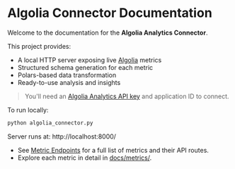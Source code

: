 #  Algolia Connector Documentation

Welcome to the documentation for the **Algolia Analytics Connector**.

This project provides:
- A local HTTP server exposing live [Algolia](https://www.algolia.com/) metrics
- Structured schema generation for each metric
- Polars-based data transformation
- Ready-to-use analysis and insights

> You'll need an [Algolia Analytics API key](https://www.algolia.com/doc/rest-api/analytics/#analytics-api-keys) and application ID to connect.

To run locally:
```bash
python algolia_connector.py
```
Server runs at: http://localhost:8000/

- See [Metric Endpoints](./endpoints.md) for a full list of metrics and their API routes.  
- Explore each metric in detail in [docs/metrics/](./metrics/).
